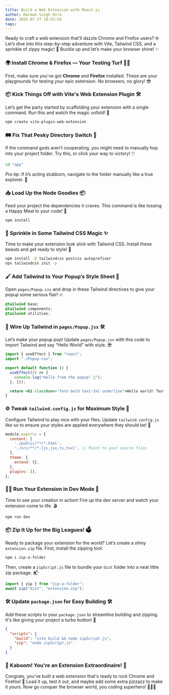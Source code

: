 ```yaml
---
title: Build a Web Extension with React.js
author: Harman Singh Hira
date: 2025-07-27 18:53:54
tags:
---
```

Ready to craft a web extension that’ll dazzle Chrome and Firefox users? 🌐 Let’s dive into this step-by-step adventure with Vite, Tailwind CSS, and a sprinkle of zippy magic! 🚀 Buckle up and let’s make your browser shine! ✨


### 🌍 Install Chrome & Firefox — Your Testing Turf 🦊🔵

First, make sure you've got **Chrome** and **Firefox** installed. These are your playgrounds for testing your epic extension. No browsers, no glory! 😎

### 📦 Kick Things Off with Vite's Web Extension Plugin 🛠️

Let’s get the party started by scaffolding your extension with a single command. Run this and watch the magic unfold! 🎉

```bash
npm create vite-plugin-web-extension
```

### 🛤️ Fix That Pesky Directory Switch 🚧

If the command gods aren't cooperating, you might need to manually hop into your project folder. Try this, or click your way to victory! 🖱️

```bash
cd "app"
```

*Pro tip*: If it’s acting stubborn, navigate to the folder manually like a true explorer. 🧭

### 📥 Load Up the Node Goodies 📦

Feed your project the dependencies it craves. This command is like tossing a Happy Meal to your code! 🍔

```bash
npm install
```

### 🎨 Sprinkle in Some Tailwind CSS Magic ✨

Time to make your extension look slick with Tailwind CSS. Install these beauts and get ready to style! 💅

```bash
npm install -D tailwindcss postcss autoprefixer
npx tailwindcss init -p
```

### 🖌️ Add Tailwind to Your Popup’s Style Sheet 🎨

Open `pages/Popup.css` and drop in these Tailwind directives to give your popup some serious flair! 🔥

```css
@tailwind base;
@tailwind components;
@tailwind utilities;
```

### 🧩 Wire Up Tailwind in `pages/Popup.jsx` 🛠️

Let’s make your popup pop! Update `pages/Popup.jsx` with this code to import Tailwind and say “Hello World” with style. 😎

```jsx
import { useEffect } from "react";
import "./Popup.css";

export default function () {
  useEffect(() => {
    console.log("Hello from the popup! 👋");
  }, []);

  return <h1 className="font-bold text-3xl underline">Hello world! Test 🚀</h1>;
}
```

### ⚙️ Tweak `tailwind.config.js` for Maximum Style 💪

Configure Tailwind to play nice with your files. Update `tailwind.config.js` like so to ensure your styles are applied everywhere they should be! 🌟

```javascript
module.exports = {
  content: [
    './public/**/*.html',
    './src/**/*.{js,jsx,ts,tsx}', // Point to your source files
  ],
  theme: {
    extend: {},
  },
  plugins: [],
};
```

### 🏃‍♂️ Run Your Extension in Dev Mode 🏁

Time to see your creation in action! Fire up the dev server and watch your extension come to life. 🎬

```bash
npm run dev
```

### 📦 Zip It Up for the Big Leagues! 🗳️

Ready to package your extension for the world? Let’s create a shiny `extension.zip` file. First, install the zipping tool:

```bash
npm i zip-a-folder
```

Then, create a `zipScript.js` file to bundle your `dist` folder into a neat little zip package. 📬

```javascript
import { zip } from "zip-a-folder";
await zip("dist", "extension.zip");
```

### 🛠️ Update `package.json` for Easy Building 🛠️

Add these scripts to your `package.json` to streamline building and zipping. It's like giving your project a turbo button! 🚀

```json
{
  "scripts": {
    "build": "vite build && node zipScript.js",
    "zip": "node zipScript.js"
  }
}
```

### 🎉 Kaboom! You're an Extension Extraordinaire! 🌟

Congrats, you've built a web extension that's ready to rock Chrome and Firefox! 🎊 Load it up, test it out, and maybe add some extra pizzazz to make it *yours*. Now go conquer the browser world, you coding superhero! 🦸‍♀️💾

